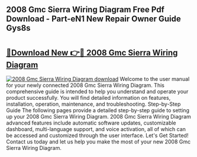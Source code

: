 ## 2008 Gmc Sierra Wiring Diagram Free Pdf Download - Part-eN1 New Repair Owner Guide Gys8s

# <h2><a href="http://dfqksga.blite.top/?on=2008+Gmc+Sierra+Wiring+Diagram">🔗Download New 👉🔴 2008 Gmc Sierra Wiring Diagram</a></h2>

[![2008 Gmc Sierra Wiring Diagram download](https://i.imgur.com/lujVjoI.png)](http://dfqksga.blite.top/?on=2008+Gmc+Sierra+Wiring+Diagram)
Welcome to the user manual for your newly connected 2008 Gmc Sierra Wiring Diagram. This comprehensive guide is intended to help you understand and operate your product successfully. You will find detailed information on features, installation, operation, maintenance, and troubleshooting. Step-by-Step Guide The following pages provide a detailed step-by-step guide to setting up your 2008 Gmc Sierra Wiring Diagram. 2008 Gmc Sierra Wiring Diagram advanced features include automatic software updates, customizable dashboard, multi-language support, and voice activation, all of which can be accessed and customized through the user interface. Let's Get Started! Contact us today and let us help you make the most of your new 2008 Gmc Sierra Wiring Diagram.
